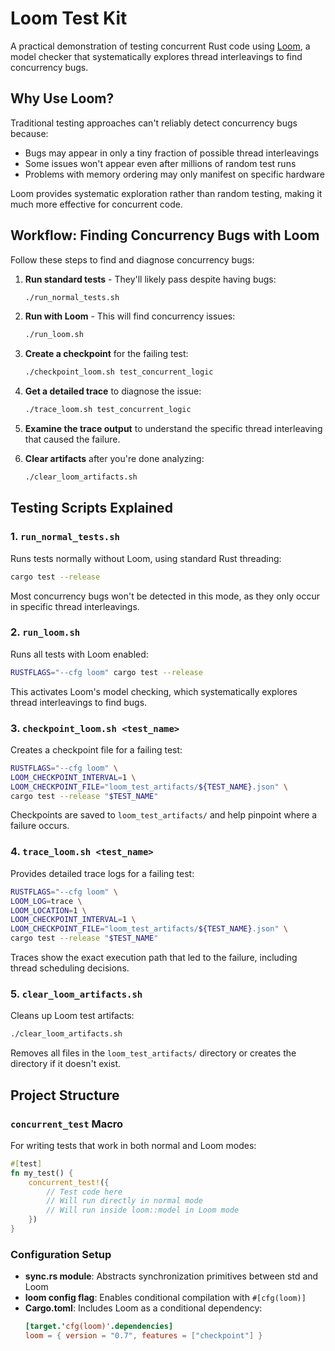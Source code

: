 # Loom Test Kit

A practical demonstration of testing concurrent Rust code using [Loom](https://github.com/tokio-rs/loom), a model checker that systematically explores thread interleavings to find concurrency bugs.

## Why Use Loom?

Traditional testing approaches can't reliably detect concurrency bugs because:
- Bugs may appear in only a tiny fraction of possible thread interleavings
- Some issues won't appear even after millions of random test runs
- Problems with memory ordering may only manifest on specific hardware

Loom provides systematic exploration rather than random testing, making it much more effective for concurrent code.

## Workflow: Finding Concurrency Bugs with Loom

Follow these steps to find and diagnose concurrency bugs:

1. **Run standard tests** - They'll likely pass despite having bugs:
   ```bash
   ./run_normal_tests.sh
   ```

2. **Run with Loom** - This will find concurrency issues:
   ```bash
   ./run_loom.sh
   ```

3. **Create a checkpoint** for the failing test:
   ```bash
   ./checkpoint_loom.sh test_concurrent_logic
   ```

4. **Get a detailed trace** to diagnose the issue:
   ```bash
   ./trace_loom.sh test_concurrent_logic
   ```

5. **Examine the trace output** to understand the specific thread interleaving that caused the failure.

6. **Clear artifacts** after you're done analyzing:
   ```bash
   ./clear_loom_artifacts.sh
   ```

## Testing Scripts Explained

### 1. `run_normal_tests.sh`

Runs tests normally without Loom, using standard Rust threading:

```bash
cargo test --release
```

Most concurrency bugs won't be detected in this mode, as they only occur in specific thread interleavings.

### 2. `run_loom.sh`

Runs all tests with Loom enabled:

```bash
RUSTFLAGS="--cfg loom" cargo test --release
```

This activates Loom's model checking, which systematically explores thread interleavings to find bugs.

### 3. `checkpoint_loom.sh <test_name>`

Creates a checkpoint file for a failing test:

```bash
RUSTFLAGS="--cfg loom" \
LOOM_CHECKPOINT_INTERVAL=1 \
LOOM_CHECKPOINT_FILE="loom_test_artifacts/${TEST_NAME}.json" \
cargo test --release "$TEST_NAME"
```

Checkpoints are saved to `loom_test_artifacts/` and help pinpoint where a failure occurs.

### 4. `trace_loom.sh <test_name>`

Provides detailed trace logs for a failing test:

```bash
RUSTFLAGS="--cfg loom" \
LOOM_LOG=trace \
LOOM_LOCATION=1 \
LOOM_CHECKPOINT_INTERVAL=1 \
LOOM_CHECKPOINT_FILE="loom_test_artifacts/${TEST_NAME}.json" \
cargo test --release "$TEST_NAME"
```

Traces show the exact execution path that led to the failure, including thread scheduling decisions.

### 5. `clear_loom_artifacts.sh`

Cleans up Loom test artifacts:

```bash
./clear_loom_artifacts.sh
```

Removes all files in the `loom_test_artifacts/` directory or creates the directory if it doesn't exist.

## Project Structure

### `concurrent_test` Macro

For writing tests that work in both normal and Loom modes:

```rust
#[test]
fn my_test() {
    concurrent_test!({
        // Test code here
        // Will run directly in normal mode
        // Will run inside loom::model in Loom mode
    })
}
```

### Configuration Setup

- **sync.rs module**: Abstracts synchronization primitives between std and Loom
- **loom config flag**: Enables conditional compilation with `#[cfg(loom)]`
- **Cargo.toml**: Includes Loom as a conditional dependency:
  ```toml
  [target.'cfg(loom)'.dependencies]
  loom = { version = "0.7", features = ["checkpoint"] }
  ```
